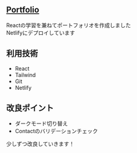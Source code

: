 ## [Portfolio](https://loquacious-souffle-8ee1dc.netlify.app/)
Reactの学習を兼ねてポートフォリオを作成しました  
Netlifyにデプロイしています

## 利用技術
- React
- Tailwind
- Git
- Netlify

## 改良ポイント
- ダークモード切り替え
- Contactのバリデーションチェック

少しずつ改良していきます！
